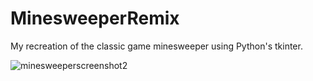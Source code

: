 # MinesweeperRemix
My recreation of the classic game minesweeper using Python's tkinter.


![minesweeperscreenshot2](https://user-images.githubusercontent.com/40808284/202964577-02e8c87e-dacd-4826-a75d-4995e9eafc8b.JPG)
